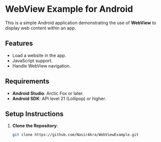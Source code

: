 # WebView Example for Android

This is a simple Android application demonstrating the use of **WebView** to display web content within an app.

## Features
- Load a website in the app.
- JavaScript support.
- Handle WebView navigation.

## Requirements
- **Android Studio**: Arctic Fox or later.
- **Android SDK**: API level 21 (Lollipop) or higher.

## Setup Instructions

1. **Clone the Repository**:
   ```bash
   git clone https://github.com/NasirAkra/WebViewExample.git
